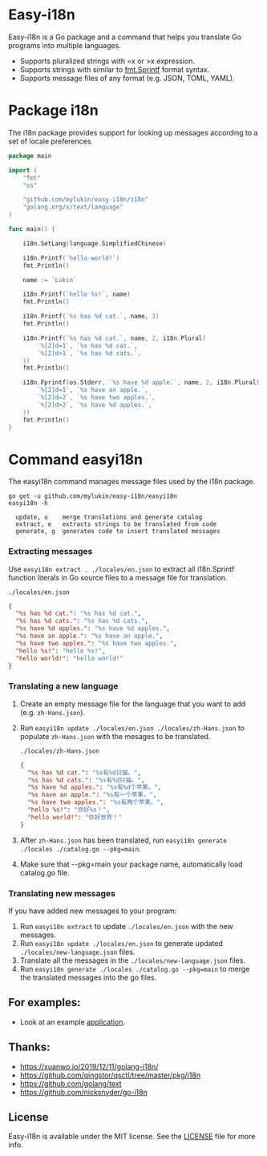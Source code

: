 # Easy-i18n

Easy-i18n is a Go package and a command that helps you translate Go programs into multiple languages.

- Supports pluralized strings with =x or >x expression.
- Supports strings with similar to [fmt.Sprintf](https://golang.org/pkg/fmt/) format syntax.
- Supports message files of any format (e.g. JSON, TOML, YAML).

# Package i18n

The i18n package provides support for looking up messages according to a set of locale preferences.

```go
package main

import (
	"fmt"
	"os"

	"github.com/mylukin/easy-i18n/i18n"
	"golang.org/x/text/language"
)

func main() {

	i18n.SetLang(language.SimplifiedChinese)

	i18n.Printf(`hello world!`)
	fmt.Println()

	name := `Lukin`

	i18n.Printf(`hello %s!`, name)
	fmt.Println()

	i18n.Printf(`%s has %d cat.`, name, 1)
	fmt.Println()

	i18n.Printf(`%s has %d cat.`, name, 2, i18n.Plural(
		`%[2]d=1`, `%s has %d cat.`,
		`%[2]d>1`, `%s has %d cats.`,
	))
	fmt.Println()

	i18n.Fprintf(os.Stderr, `%s have %d apple.`, name, 2, i18n.Plural(
		`%[2]d=1`, `%s have an apple.`,
		`%[2]d=2`, `%s have two apples.`,
		`%[2]d>2`, `%s have %d apples.`,
	))
	fmt.Println()
}
```

# Command easyi18n

The easyi18n command manages message files used by the i18n package.

```
go get -u github.com/mylukin/easy-i18n/easyi18n
easyi18n -h

  update, u    merge translations and generate catalog
  extract, e   extracts strings to be translated from code
  generate, g  generates code to insert translated messages
```

### Extracting messages

Use `easyi18n extract . ./locales/en.json` to extract all i18n.Sprintf function literals in Go source files to a message file for translation.

`./locales/en.json`
```json
{
  "%s has %d cat.": "%s has %d cat.",
  "%s has %d cats.": "%s has %d cats.",
  "%s have %d apples.": "%s have %d apples.",
  "%s have an apple.": "%s have an apple.",
  "%s have two apples.": "%s have two apples.",
  "hello %s!": "hello %s!",
  "hello world!": "hello world!"
}
```

### Translating a new language

1. Create an empty message file for the language that you want to add (e.g. `zh-Hans.json`).
2. Run `easyi18n update ./locales/en.json ./locales/zh-Hans.json` to populate `zh-Hans.json` with the mesages to be translated.

	`./locales/zh-Hans.json`
	```json
	{
	  "%s has %d cat.": "%s有%d只猫。",
	  "%s has %d cats.": "%s有%d只猫。",
	  "%s have %d apples.": "%s有%d个苹果。",
	  "%s have an apple.": "%s有一个苹果。",
	  "%s have two apples.": "%s有两个苹果。",
	  "hello %s!": "你好%s！",
	  "hello world!": "你好世界！"
	}
	```
3. After `zh-Hans.json` has been translated, run `easyi18n generate ./locales ./catalog.go --pkg=main`.

4. Make sure that --pkg=main your package name, automatically load catalog.go file.

### Translating new messages

If you have added new messages to your program:

1. Run `easyi18n extract` to update `./locales/en.json` with the new messages.
2. Run `easyi18n update ./locales/en.json` to generate updated `./locales/new-language.json` files.
3. Translate all the messages in the `./locales/new-language.json` files.
4. Run `easyi18n generate ./locales ./catalog.go --pkg=main` to merge the translated messages into the go files.

## For examples:

- Look at an example [application](https://github.com/mylukin/easy-i18n/tree/master/example).

## Thanks:

- https://xuanwo.io/2019/12/11/golang-i18n/
- https://github.com/qingstor/qsctl/tree/master/pkg/i18n
- https://github.com/golang/text
- https://github.com/nicksnyder/go-i18n

## License

Easy-i18n is available under the MIT license. See the [LICENSE](LICENSE) file for more info.